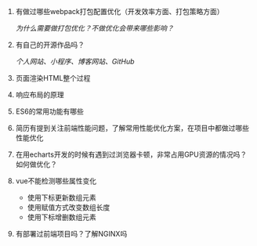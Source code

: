 1. 有做过哪些webpack打包配置优化（开发效率方面、打包策略方面）

   *为什么需要做打包优化？不做优化会带来哪些影响？*

2. 有自己的开源作品吗？

   *个人网站、小程序、博客网站、GitHub*

3. 页面渲染HTML整个过程

4. 响应布局的原理

5. ES6的常用功能有哪些

6. 简历有提到关注前端性能问题，了解常⽤性能优化⽅案，在项目中都做过哪些性能优化

7. 在用echarts开发的时候有遇到过浏览器卡顿，非常占用GPU资源的情况吗？如何做优化？

8. vue不能检测哪些属性变化

   - 使用下标更新数组元素
   - 使用赋值方式改变数组长度
   - 使用下标增删数组元素

9. 有部署过前端项目吗？了解NGINX吗

